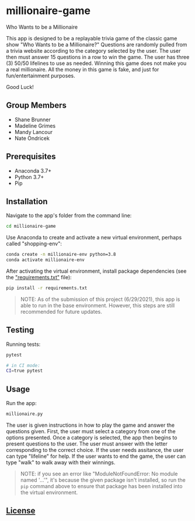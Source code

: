 # millionaire-game
Who Wants to be a Millionaire

This app is designed to be a replayable trivia game of the classic game show "Who Wants to be a Millionaire?" Questions are randomly pulled from a trivia website according to the category selected by the user. The user then must answer 15 questions in a row to win the game. The user has three (3) 50/50 lifelines to use as needed. Winning this game does not make you a real millionaire. All the money in this game is fake, and just for fun/entertainment purposes.

Good Luck!

## Group Members
* Shane Brunner
* Madeline Grimes
* Mandy Lancour
* Nate Ondricek

## Prerequisites
  + Anaconda 3.7+
  + Python 3.7+
  + Pip

## Installation
Navigate to the app's folder from the command line:

```sh
cd millionaire-game
```

Use Anaconda to create and activate a new virtual environment, perhaps called "shopping-env":

```sh
conda create -n millionaire-env python=3.8
conda activate millionaire-env
```

After activating the virtual environment, install package dependencies (see the ["requirements.txt"](/requirements.txt) file):

```sh
pip install -r requirements.txt
```

> NOTE: As of the submission of this project (6/29/2021), this app is able to run in the base environment. However, this steps are still recommended for future updates.

## Testing
Running tests:

```sh
pytest

# in CI mode:
CI=true pytest
```

## Usage

Run the app:

```py
millionaire.py
```
The user is given instructions in how to play the game and answer the questions given. First, the user must select a category from one of the options presented. Once a category is selected, the app then begins to present questions to the user. The user must answer with the letter corresponding to the correct choice. If the user needs assitance, the user can type "lifeline" for help. If the user wants to end the game, the user can type "walk" to walk away with their winnings.

> NOTE: if you see an error like "ModuleNotFoundError: No module named '...'", it's because the given package isn't installed, so run the `pip` command above to ensure that package has been installed into the virtual environment.

## [License](/LICENSE.md)